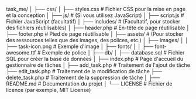 task_me/
│
├── css/
│   ├── styles.css              # Fichier CSS pour la mise en page et la conception
│
├── js/                         # (Si vous utilisez JavaScript)
│   ├── script.js               # Fichier JavaScript (facultatif)
│
├── includes/                   # (Facultatif, pour stocker des fichiers réutilisables)
│   ├── header.php              # En-tête de page réutilisable
│   ├── footer.php              # Pied de page réutilisable
│
├── assets/                     # (Pour stocker des ressources telles que des images, des polices, etc.)
│   ├── images/
│   │   ├── task-icon.png       # Exemple d'image
│   ├── fonts/
│   │   ├── font-awesome.ttf   # Exemple de police
│
├── db/
│   ├── database.sql            # Fichier SQL pour créer la base de données
│
├── index.php                   # Page d'accueil du gestionnaire de tâches
│
├── add_task.php                # Traitement de l'ajout de tâche
├── edit_task.php               # Traitement de la modification de tâche
├── delete_task.php             # Traitement de la suppression de tâche
│
├── README.md                   # Documentation du projet
│
└── LICENSE                     # Fichier de licence (par exemple, MIT License)
